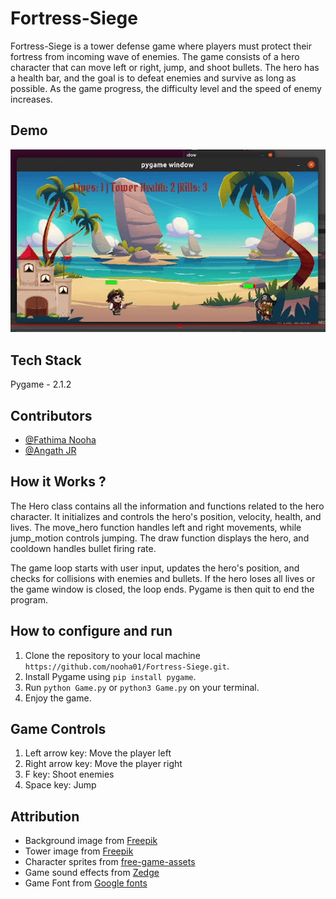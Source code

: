 # Fortress-Siege

Fortress-Siege is a tower defense game where players must protect their fortress from incoming wave of enemies. The game consists of a hero character that can move left or right, jump, and shoot bullets. The hero has a health bar, and the goal is to defeat enemies and survive as long as possible. As the game progress, the difficulty level and the speed of enemy increases.

## Demo

![Demo for Fortress Siege](Demo/demo_gif.gif)

## Tech Stack

Pygame - 2.1.2

## Contributors

- [@Fathima Nooha](https://github.com/nooha01)
- [@Angath JR](https://github.com/angathjr)

## How it Works ?

The Hero class contains all the information and functions related to the hero character. It initializes and controls the hero's position, velocity, health, and lives. The move_hero function handles left and right movements, while jump_motion controls jumping. The draw function displays the hero, and cooldown handles bullet firing rate.

The game loop starts with user input, updates the hero's position, and checks for collisions with enemies and bullets. If the hero loses all lives or the game window is closed, the loop ends. Pygame is then quit to end the program.

## How to configure and run

1. Clone the repository to your local machine `https://github.com/nooha01/Fortress-Siege.git`.
2. Install Pygame using `pip install pygame`.
3. Run `python Game.py` or `python3 Game.py` on your terminal. 
4. Enjoy the game. 

## Game Controls

1. Left arrow key: Move the player left
2. Right arrow key: Move the player right
3. F key: Shoot enemies
4. Space key: Jump

## Attribution

- Background image from [Freepik](https://www.freepik.com/free-vector/tropical-beach-landscape-with-palm-trees-golden-sand-rocks-blue-water-sky-with-fluffy-clouds-beautiful-paradise-seaside-island-ocean-game-location-cartoon-2d-vector-illustration_26177901.htm)
- Tower image from [Freepik](https://www.freepik.com/free-vector/simple-cartoon-style-castle-isolated-white_14803249.htm)
- Character sprites from [free-game-assets](https://free-game-assets.itch.io/free-2d-pirate-sprites)
- Game sound effects from [Zedge](https://www.zedge.net/ringtone/e56e7117-f787-475b-a535-44b8cb086a8d)
- Game Font from [Google fonts](https://fonts.google.com/specimen/Pirata+One)
